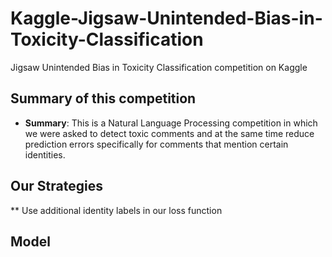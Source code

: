 # Kaggle-Jigsaw-Unintended-Bias-in-Toxicity-Classification
Jigsaw Unintended Bias in Toxicity Classification competition on Kaggle

## Summary of this competition
 - **Summary**: This is a Natural Language Processing competition in which we were asked to detect toxic comments and at the same time reduce prediction errors specifically for comments that mention certain identities.



## Our Strategies

** Use additional identity labels in our loss function

## Model



